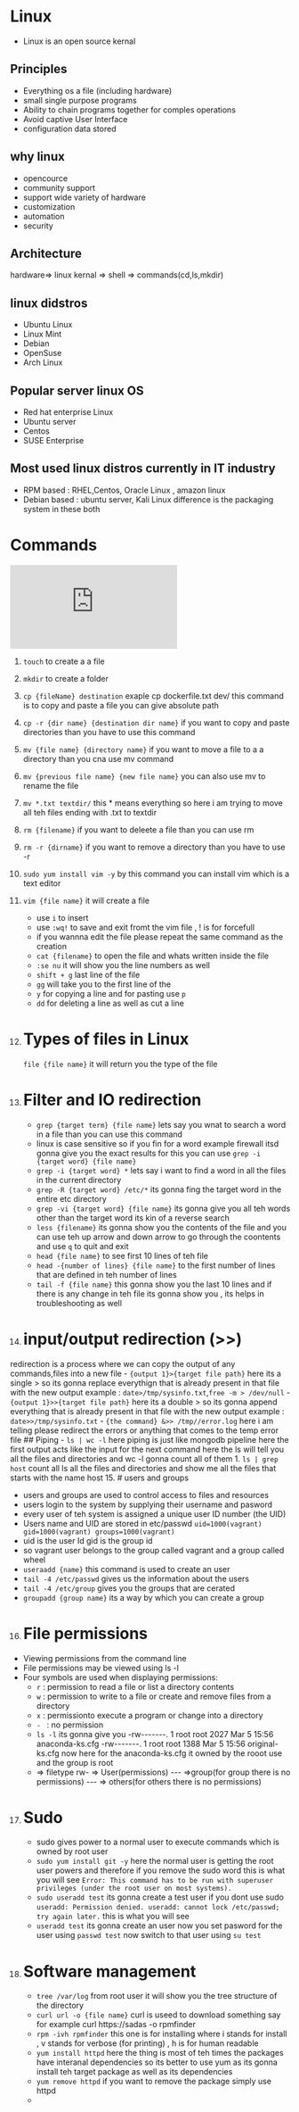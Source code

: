 # Linux

- Linux is an open source kernal

## Principles

- Everything os a file (including hardware)
- small single purpose programs
- Ability to chain programs together for comples operations
- Avoid captive User Interface
- configuration data stored

## why linux

- opencource
- community support
- support wide variety of hardware
- customization
- automation
- security

## Architecture

hardware=> linux kernal => shell => commands(cd,ls,mkdir)

## linux didstros

- Ubuntu Linux
- Linux Mint
- Debian
- OpenSuse
- Arch Linux

## Popular server linux OS

- Red hat enterprise Linux
- Ubuntu server
- Centos
- SUSE Enterprise

## Most used linux distros currently in IT industry

- RPM based : RHEL,Centos, Oracle Linux , amazon linux
- Debian based : ubuntu server, Kali Linux 
difference is the packaging system in these both 
# Commands
![commands](https://github.com/jstgrowup/My_System_design/files/14549348/LinuxQuickstartV5.pdf)
1. `touch` to create a a file
2. `mkdir` to create a folder
3. `cp {fileName} destination` exaple cp dockerfile.txt dev/ this command is to copy and paste a file you can give absolute path
4. `cp -r {dir name} {destination dir name}` if you want to copy and paste directories than you have to use this command
5. `mv {file name} {directory name}` if you want to move a file to a a directory than you cna use mv command 
6. `mv {previous file name} {new file name}` you can also use mv to rename the file
7. `mv *.txt textdir/` this * means everything so here i am trying to move all teh files ending with .txt to textdir
8. `rm {filename}` if you want to deleete a file than you can use rm
9. `rm -r {dirname}` if you want to remove a directory than you have to use -r 
10. `sudo yum install vim -y` by this command you can install vim which is a text editor 
11. `vim {file name}` it will create a file 
     - use `i` to insert
     - use `:wq!` to save and exit fromt the vim file , ! is for forcefull
     - if you wannna edit the file please repeat the same command as the creation
     - `cat {filename}` to open the file and whats written inside the file
     - `:se nu` it will show you the line numbers as well
     - `shift + g` last line of the file
     - `gg` will take you to the first line of the 
     - `y` for copying a line and for pasting use `p`
     - `dd` for deleting a line as well as cut a line
12. # Types of files in Linux
    `file {file name}` it will return you the type of the file 
    
13. # Filter and IO redirection
     - `grep {target term} {file name}` lets say you wnat to search a word in a file than you can use this command
     - linux is case sensitive so if you fin for a word example firewall itsd gonna give you the exact results for this you can use `grep -i {target word} {file name}`
     - `grep -i {target word} *` lets say i want to find a word in all the files in the current directory
     - `grep -R {target word} /etc/*` its gonna fing the target word in the entire etc directory 
     - `grep -vi {target word} {file name}` its gonna give you all teh words other than the target word its kin of a reverse search
     - `less {filename}` its gonna show you the contents of the file and you can use teh up arrow and down arrow to go through the coontents and use `q` to quit and exit 
     - `head {file name}` to see first 10 lines of teh file 
     - `head -{number of lines} {file name}` to the first number of lines that are defined in teh number of lines
     - `tail -f {file name}` this gonna show you the last 10 lines and if there is any change in teh file its gonna show you , its helps in troubleshooting as well
 14. # input/output redirection (>>)
 redirection is a process where we can copy the output of any  commands,files into a new file
     - `{output 1}>{target file path}` here its a single > so its gonna replace everythign that is already present in that file with the new output example : `date>/tmp/sysinfo.txt`,`free -m > /dev/null`
     - `{output 1}>>{target file path}` here its a double > so its gonna append everything that is already present in that file with the new output example : `date>>/tmp/sysinfo.txt`
     - `{the command} &>> /tmp//error.log` here i am telling please redirect the errors or anything that comes to the temp error file
    ## Piping
    - `ls | wc -l`  here piping is just like mongodb pipeline here the first output acts like the input for the next command here the ls will tell you all the files and directories and wc -l gonna count all of them 
            1. `ls | grep host` count all ls all the files and directories and show me all the files that starts with the name host 
15. # users and groups
  - users and groups are used to control access to files and resources 
  - users login to the system by supplying their username and pasword
  - every user of teh system is assigned a unique user ID number (the UID)
  - Users name and UID are stored in etc/passwd
  `uid=1000(vagrant) gid=1000(vagrant) groups=1000(vagrant)`
  - uid is the user Id gid is the group id 
  - so vagrant user belongs to the group called vagrant and a group called wheel
  - `useraadd {name}` this command is used to create an user 
  - `tail -4 /etc/passwd` gives us the information about the users
   - `tail -4 /etc/group` gives you the groups that are cerated 
   - `groupadd {group name}` its a way by which you can create a group
16. # File permissions
   -  Viewing permissions from the command line
   - File permissions may be viewed using ls -l
   - Four symbols are used when displaying permissions:
     - `r` : permission to read a file or list a directory contents
     - `w` : permission to write to a file or create and remove files from a directory
     - `x` : permissionto execute a program or change into a directory
     - `- ` : no permission 
     - `ls -l` its gonna give you 
     -rw-------. 1 root root 2027 Mar  5 15:56 anaconda-ks.cfg
     -rw-------. 1 root root 1388 Mar  5 15:56 original-ks.cfg
     now here for the anaconda-ks.cfg it owned by the rooot use and the group is root 
     - => filetype
     rw- => User(permissions)
     --- =>group(for group there is no permissions)
     --- => others(for others there is no permissions)
17. # Sudo
    - sudo gives power to a normal user to execute commands which is owned by root user
    - `sudo yum install git -y` here the normal user is getting the root user powers and therefore if you remove the sudo word this is what you will see `Error: This command has to be run with superuser privileges (under the root user on most systems).`
    - `sudo useradd test` its gonna create a test user if you dont use sudo `useradd: Permission denied. useradd: cannot lock /etc/passwd; try again later.` this is what you will see
    - `useradd test` its gonna create an user now you set pasword for the user using `passwd test` now switch to that user using `su test` 
18. # Software management
    - `tree /var/log` from root user it will show you the tree structure of the directory
    - `curl url -o {file name}` curl is useed to download something say for example curl https://sadas -o rpmfinder
    - `rpm -ivh rpmfinder` this one is for installing where i stands for install , v stands for verbose (for printing) , h is for human readable
    - `yum install httpd` here the thing is most of teh times the packages have interanal dependencies so its better to use yum as its gonna install teh target package as well as its dependencies
    - `yum remove httpd` if you want to remove the package simply use httpd
    - 